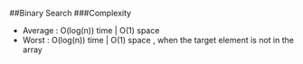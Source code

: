 ##Binary Search
###Complexity
* Average : O(log(n)) time | O(1) space
* Worst   : O(log(n)) time | O(1) space , when the target element is not in the array